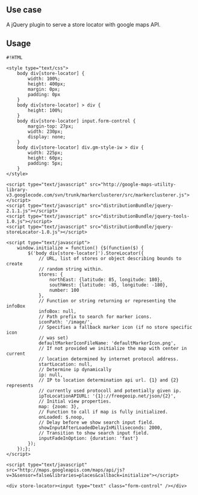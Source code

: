 <!-- !/usr/bin/env markdown
-*- coding: utf-8 -*- -->

<!-- region header

Copyright Torben Sickert 16.12.2012

License
-------

This library written by Torben Sickert stand under a creative commons naming
3.0 unported license. see http://creativecommons.org/licenses/by/3.0/deed.de

endregion -->

<!--|deDE:Einsatz-->
Use case
--------

A jQuery plugin to serve a store locator with google maps API.
<!--deDE:
    Ein jQuery-Plugin zum Bereitstellen eines Google-Maps-Storelocator.
-->

<!--|deDE:Verwendung-->
Usage
-----

<!--showExample-->

    #!HTML

    <style type="text/css">
        body div[store-locator] {
            width: 100%;
            height: 400px;
            margin: 0px;
            padding: 0px
        }
        body div[store-locator] > div {
            height: 100%;
        }
        body div[store-locator] input.form-control {
            margin-top: 27px;
            width: 230px;
            display: none;
        }
        body div[store-locator] div.gm-style-iw > div {
            width: 225px;
            height: 60px;
            padding: 5px;
        }
    </style>

    <script type="text/javascript" src="http://google-maps-utility-library-v3.googlecode.com/svn/trunk/markerclusterer/src/markerclusterer.js"></script>
    <script type="text/javascript" src="distributionBundle/jquery-2.1.1.js"></script>
    <script type="text/javascript" src="distributionBundle/jquery-tools-1.0.js"></script>
    <script type="text/javascript" src="distributionBundle/jquery-storeLocator-1.0.js"></script>

    <script type="text/javascript">
        window.initialize = function() {$(function($) {
            $('body div[store-locator]').StoreLocator({
                // URL, list of stores or object describing bounds to create
                // random string within.
                stores: {
                    northEast: {latitude: 85, longitude: 180},
                    southWest: {latitude: -85, longitude: -180},
                    number: 100
                },
                // Function or string returning or representing the infoBox
                infoBox: null,
                // Path prefix to search for marker icons.
                iconPath: '/image/',
                // Specifies a fallback marker icon (if no store specific icon
                // was set)
                defaultMarkerIconFileName: 'defaultMarkerIcon.png',
                // If not provided we initialize the map with center in current
                // location determined by internet protocol address.
                startLocation: null,
                // Determine ip dynamically
                ip: null,
                // IP to location determination api url. {1} and {2} represents
                // currently used protocoll and potentially given ip.
                ipToLocationAPIURL: '{1}://freegeoip.net/json/{2}',
                // Initial view properties.
                map: {zoom: 3},
                // Function to call if map is fully initialized.
                onLoaded: $.noop,
                // Delay before we show search input field.
                showInputAfterLoadedDelayInMilliseconds: 2000,
                // Transition to show search input field.
                inputFadeInOption: {duration: 'fast'}
            });
        });};
    </script>

    <script type="text/javascript" src="http://maps.googleapis.com/maps/api/js?v=3&sensor=false&libraries=places&callback=initialize"></script>

    <div store-locator><input type="text" class="form-control" /></div>

<!-- region modline

vim: set tabstop=4 shiftwidth=4 expandtab:
vim: foldmethod=marker foldmarker=region,endregion:

endregion -->
